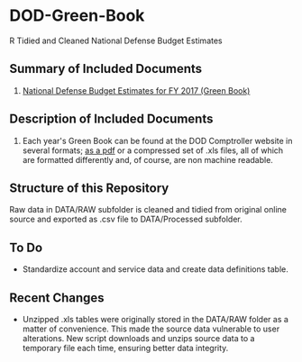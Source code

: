 # DOD-Green-Book
R Tidied and Cleaned National Defense Budget Estimates 

## Summary of Included Documents
1. [National Defense Budget Estimates for FY 2017 (Green Book)](http://comptroller.defense.gove/Budget-Materials/)

## Description of Included Documents
1. Each year's Green Book can be found at the DOD Comptroller website in several formats; [as a pdf](http://comptroller.defense.gov/Portals/45/Documents/defbudget/fy2017/FY17_Green_Book.pdf) or a compressed set of .xls files, all of which are formatted differently and, of course, are non machine readable.

## Structure of this Repository
Raw data in DATA/RAW subfolder is cleaned and tidied from original online source and exported as .csv file to DATA/Processed subfolder.

## To Do
* Standardize account and service data and create data definitions table.

## Recent Changes
* Unzipped .xls tables were originally stored in the DATA/RAW folder as a matter of convenience. This made the source data vulnerable to user alterations. New script downloads and unzips source data to a temporary file each time,  ensuring better data integrity. 